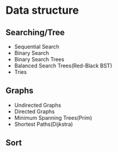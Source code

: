 # Data structure 

## Searching/Tree 
* Sequential Search
* Binary Search
* Binary Search Trees 
* Balanced Search Trees(Red-Black BST)
* Tries 

## Graphs 
* Undirected Graphs 
* Directed Graphs 
* Minimum Spanning Trees(Prim) 
* Shortest Paths(Dijkstra)

## Sort
